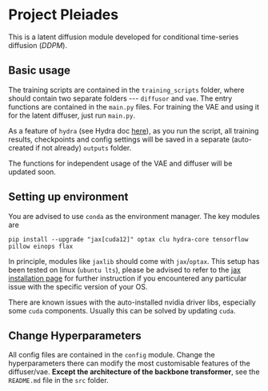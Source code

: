 # Project Pleiades

This is a latent diffusion module developed for conditional time-series diffusion (_DDPM_).

## Basic usage

The training scripts are contained in the `training_scripts` folder, where should contain two separate folders --- `diffusor` and `vae`. 
The entry functions are contained in the `main.py` files. For training the VAE and using it for the latent diffuser, just run `main.py`. 

As a feature of `hydra` (see Hydra doc [here](https://hydra.cc/docs/intro/)), as you run the script, all training results,
checkpoints and config settings will be saved in a separate (auto-created if not already) `outputs` folder.

The functions for independent usage of the VAE and diffuser will be updated soon.

## Setting up environment

You are advised to use `conda` as the environment manager. The key modules are

```shell
pip install --upgrade "jax[cuda12]" optax clu hydra-core tensorflow pillow einops flax
```

In principle, modules like `jaxlib` should come with `jax`/`optax`. This setup has been tested on linux (`ubuntu lts`), please
be advised to refer to the [jax installation page](https://jax.readthedocs.io/en/latest/installation.html) for further instruction
if you encountered any particular issue with the specific version of your OS. 

There are known issues with the auto-installed nvidia driver libs, especially some `cuda` components. Usually this can be solved by
updating `cuda`. 

## Change Hyperparameters

All config files are contained in the `config` module. Change the hyperparameters there can modify the most customisable 
features of the diffuser/vae. **Except the architecture of the backbone transformer**, see the `README.md` file in the
`src` folder. 

